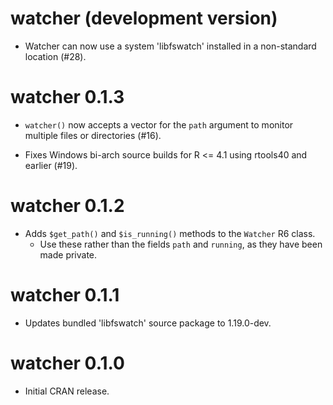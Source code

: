 # watcher (development version)

* Watcher can now use a system 'libfswatch' installed in a non-standard location (#28).

# watcher 0.1.3

* `watcher()` now accepts a vector for the `path` argument to monitor multiple files or directories (#16).

* Fixes Windows bi-arch source builds for R <= 4.1 using rtools40 and earlier (#19).

# watcher 0.1.2

* Adds `$get_path()` and `$is_running()` methods to the `Watcher` R6 class.
  + Use these rather than the fields `path` and `running`, as they have been made private.

# watcher 0.1.1

* Updates bundled 'libfswatch' source package to 1.19.0-dev.

# watcher 0.1.0

* Initial CRAN release.
